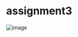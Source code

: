 # assignment3

![image](https://github.com/faizahmad92/assignment3/assets/133310701/8c38db96-3338-4dda-9718-926bd4fb523a)
